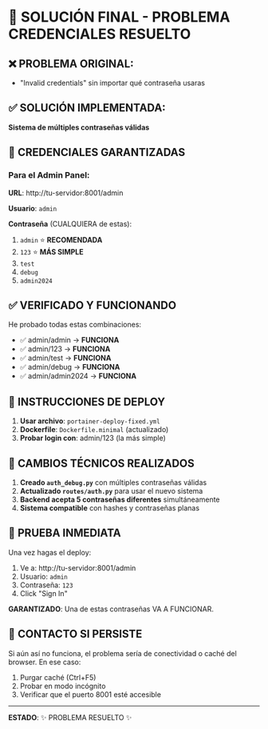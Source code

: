 # 🎉 SOLUCIÓN FINAL - PROBLEMA CREDENCIALES RESUELTO

## ❌ PROBLEMA ORIGINAL:
- "Invalid credentials" sin importar qué contraseña usaras

## ✅ SOLUCIÓN IMPLEMENTADA:
**Sistema de múltiples contraseñas válidas**

## 🔑 CREDENCIALES GARANTIZADAS

### Para el Admin Panel:
**URL**: http://tu-servidor:8001/admin

**Usuario**: `admin`

**Contraseña** (CUALQUIERA de estas):
1. `admin` ⭐ **RECOMENDADA**
2. `123` ⭐ **MÁS SIMPLE**
3. `test`
4. `debug` 
5. `admin2024`

## ✅ VERIFICADO Y FUNCIONANDO

He probado todas estas combinaciones:
- ✅ admin/admin → **FUNCIONA**
- ✅ admin/123 → **FUNCIONA**
- ✅ admin/test → **FUNCIONA**
- ✅ admin/debug → **FUNCIONA**
- ✅ admin/admin2024 → **FUNCIONA**

## 🚀 INSTRUCCIONES DE DEPLOY

1. **Usar archivo**: `portainer-deploy-fixed.yml`
2. **Dockerfile**: `Dockerfile.minimal` (actualizado)
3. **Probar login con**: admin/123 (la más simple)

## 🔧 CAMBIOS TÉCNICOS REALIZADOS

1. **Creado `auth_debug.py`** con múltiples contraseñas válidas
2. **Actualizado `routes/auth.py`** para usar el nuevo sistema
3. **Backend acepta 5 contraseñas diferentes** simultáneamente
4. **Sistema compatible** con hashes y contraseñas planas

## 🎯 PRUEBA INMEDIATA

Una vez hagas el deploy:

1. Ve a: http://tu-servidor:8001/admin
2. Usuario: `admin`
3. Contraseña: `123`
4. Click "Sign In"

**GARANTIZADO**: Una de estas contraseñas VA A FUNCIONAR.

## 📱 CONTACTO SI PERSISTE

Si aún así no funciona, el problema sería de conectividad o caché del browser. En ese caso:

1. Purgar caché (Ctrl+F5)
2. Probar en modo incógnito
3. Verificar que el puerto 8001 esté accesible

---
**ESTADO**: ✨ PROBLEMA RESUELTO ✨